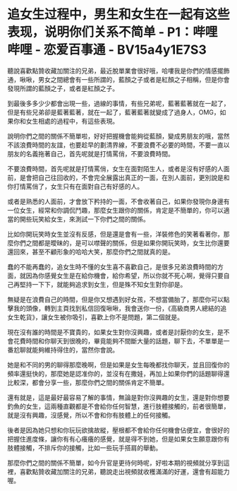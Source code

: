 # 追女生过程中，男生和女生在一起有这些表现，说明你们关系不简单 - P1：哔哩哔哩 - 恋爱百事通 - BV15a4y1E7S3

聽說喜歡點贊收藏加關注的兄弟，最近脫單業會很好哦，哈嘍我是你們的情感擺飾通，啾啾，男女之間總會有一些所謂的，藍顏之子或者是紅顏之子相稱，但是你會發現所謂的藍顏之子，或者是紅顏之子。

到最後多多少少都會出現一些，過線的事情，有些兄弟呢，藍著藍著就在一起了，但是有些兄弟卻是藍著藍著，就在一起了，藍著藍著就變成了過身人，OMG，如果你和女生相處的過程中，有這些表現。

說明你們之間的關係不簡單啦，好好把握機會能夠從藍顏，變成男朋友的哦，當然不該浪費時間的友誼，也要趁早的劃清界線，不要浪費不必要的時間，不要一直以朋友的名義拖著自己，首先呢就是打情罵俏，不要浪費時間。

不要浪費時間，首先呢就是打情罵俏，女生在面對陌生人，或者是沒有好感的人面前，是會把自己往回收的，不會完全展露出真正的一面，在別人面前，更別說是和你打情罵俏了，女生只有在面對自己有好感的人。

或者是熟悉的人面前，才會放下矜持的一面，不會收著自己，如果你發現你身邊有一位女生，經常和你調侃鬥趣，那麼女生跟你的關係，肯定是不簡單的，你可以適當的開些玩笑給女生，來測試一下你們之間的關係。

比如你開玩笑時女生並沒有反感，但是還是會有一些，洋裝修色的笑著看著你，那麼你們之間都是曖昧的，是可以噤聲的關係，但是如果你開玩笑時，女生比你還要還回來，甚至不顧形象的哈哈大笑，那麼你們之間就真的是。

蠢的不能再蠢的，追女生時不懂的女生喜不喜歡自己，是很多兄弟浪費時間的方面，就因為你感覺女生是在給你機會，給你希望，所以你就不死心啊，覺得只要自己再堅持一下下，就能夠追求到女生，但是殊不知女生對你卻是。

無疑是在浪費自己的時間，但是你又想遇到好女孩，不想當備胎了，那麼你可以點擊我的頭像，轉到主頁找到私信回復啾啾，我會送你一份，《高級商男人總結的追女生乾貨》，讓女生被你吸引，喜歡上你不是問題，第二個就是。

現在沒有誰的時間是不寶貴的，如果女生對你沒興趣，或者是討厭你的女生，是不會花費時間和你聊天到很晚的，畢竟能夠不間斷大量的話題，聊下去，不單單是一番尬聊就能夠維持得住的，當然你會說。

她是和不同的男的聊得那麼晚啊，但是如果是女生每晚都找你聊天，並且回復你的頻率還挺快的，那麼她是認准你的，並沒有在撒娃，再加上如果你們的話題聊得還比較深，都會分享一些，那麼你們之間的關係肯定不簡單。

還有就是，這是最好最容易了解的事情，無論是對你沒興趣的女生，還是對你想要釣魚的女生，這兩種直觀都是不會給你任何智慧，進行肢體接觸的，前者很簡單，就是沒有興趣，沒感覺，所以不會和你有肢體上的任何接觸。

後者是因為她只想和你玩玩欲擒故縱，壓根都不會給你任何機會佔便宜，會很好的把握住進度條，讓你有有心癢癢的感覺，就是得不到她，但是如果女生願意跟你有肢體接觸，不排斥你的接觸，比如一些玩手搭肩的舉動。

那麼你們之間的關係不簡單，如今升官是更待何時呢，好啦本期的視頻就分享到這裡，喜歡點贊收藏加關注的兄弟，聽說走出視頻就收穫滿滿的好運，還會有超能力喔。

